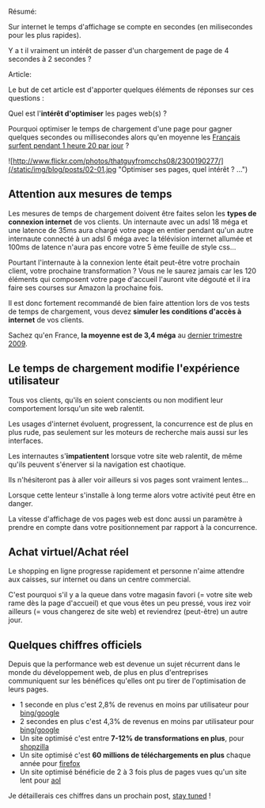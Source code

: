 Résumé:

Sur internet le temps d'affichage se compte en secondes (en milisecondes pour les plus rapides).

Y a t il vraiment un intérêt de passer d'un chargement de page de 4 secondes à 2 secondes ?

Article:

Le but de cet article est d'apporter quelques éléments de réponses sur ces questions :

Quel est l'**intérêt d'optimiser** les pages web(s) ?

Pourquoi optimiser le temps de chargement d'une page pour gagner quelques secondes ou millisecondes alors qu'en moyenne les [Français
surfent pendant 1 heure 20 par jour](http://www.mediametrie.fr/internet/communiques/annee-internet-2009-propulsion-dans-l-ere-du-temps-reel.php?id=220) ?

![http://www.flickr.com/photos/thatguyfromcchs08/2300190277/](/static/img/blog/posts/02-01.jpg "Optimiser ses pages, quel intérêt ? ...")

Attention aux mesures de temps
---
Les mesures de temps de chargement doivent être faites selon les **types de connexion internet** de vos clients.
Un internaute avec un adsl 18 méga et une latence de 35ms aura chargé votre page en entier pendant qu'un autre internaute
connecté à un adsl 6 méga avec la télévision internet allumée et 100ms de latence n'aura pas encore votre 5 ème feuille de style css...

Pourtant l'internaute à la connexion lente était peut-être votre prochain client, votre prochaine transformation ? Vous ne le saurez
jamais car les 120 éléments qui composent votre page d'accueil l'auront vite dégouté et il ira faire ses courses sur Amazon la prochaine fois.

Il est donc fortement recommandé de bien faire attention lors de vos tests de temps de chargement, vous devez **simuler les
conditions d'accès à internet** de vos clients.

Sachez qu'en France, **la moyenne est de 3,4 méga** au [dernier trimestre 2009](http://www.akamai.com/dl/whitepapers/Akamai_State_Internet_Q4_2009.pdf).

Le temps de chargement modifie l'expérience utilisateur
---
Tous vos clients, qu'ils en soient conscients ou non modifient leur comportement lorsqu'un site web ralentit.

Les usages d'internet évoluent, progressent, la concurrence est de plus en plus rude, pas seulement sur les moteurs de recherche
mais aussi sur les interfaces.

Les internautes s'**impatientent** lorsque votre site web ralentit, de même qu'ils peuvent s'énerver si la navigation est chaotique.

Ils n'hésiteront pas à aller voir ailleurs si vos pages sont vraiment lentes...

Lorsque cette lenteur s'installe à long terme alors votre activité peut être en danger.

La vitesse d'affichage de vos pages web est donc aussi un paramètre à prendre en compte dans votre positionnement
par rapport à la concurrence.

Achat virtuel/Achat réel
---
Le shopping en ligne progresse rapidement et personne n'aime attendre aux caisses, sur internet ou dans un centre commercial.

C'est pourquoi s'il y a la queue dans votre magasin favori (= votre site web rame dès la page d'accueil) et que vous
êtes un peu pressé, vous irez voir ailleurs (= vous changerez de site web) et reviendrez (peut-être) un autre jour.

Quelques chiffres officiels
---
Depuis que la performance web est devenue un sujet récurrent dans le monde du développement web, de plus en plus
d'entreprises communiquent sur les bénéfices qu'elles ont pu tirer de l'optimisation de leurs pages.

* 1 seconde en plus c'est 2,8% de revenus en moins par utilisateur pour [bing/google](http://en.oreilly.com/velocity2009/public/schedule/detail/8523)
* 2 secondes en plus c'est 4,3% de revenus en moins par utilisateur pour [bing/google](http://en.oreilly.com/velocity2009/public/schedule/detail/8523)
* Un site optimisé c'est entre **7-12% de transformations en plus**, pour [shopzilla](http://www.slideshare.net/timmorrow/shopzilla-performance-by-design-2433735)
* Un site optimisé c'est **60 millions de téléchargements en plus** chaque année pour [firefox](http://blog.mozilla.com/metrics/2010/04/05/firefox-page-load-speed-%E2%80%93-part-ii/)
* Un site optimisé bénéficie de 2 à 3 fois plus de pages vues qu'un site lent pour [aol](http://en.oreilly.com/velocity2009/public/schedule/detail/7579)

Je détaillerais ces chiffres dans un prochain post, [stay tuned](http://zeroload.net/feed.xml) !